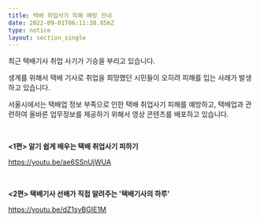 ```yaml
---
title: 택배 취업사기 피해 예방 안내
date: 2022-09-01T06:11:30.856Z
type: notice
layout: section_single
---
```

<p id="SE-70f551b1-618a-4c6c-b989-efea8046f46a" class="se-text-paragraph se-text-paragraph-align- "><span id="SE-81f91206-9241-4fa3-ac31-7e6cec3048fd" class="se-fs- se-ff-   ">최근 택배기사 취업 사기가 기승을 부리고 있습니다. </span></p>
<p class="se-text-paragraph se-text-paragraph-align- "><span id="SE-81f91206-9241-4fa3-ac31-7e6cec3048fd" class="se-fs- se-ff-   ">생계를 위해서 택배 기사로 취업을 희망했던 시민들이 오히려 피해를 입는 사례가 발생하고 있습니다.</span></p>
<p id="SE-23d09689-5d3b-40a8-b614-2d1e92f46748" class="se-text-paragraph se-text-paragraph-align- "><span id="SE-d2634e03-271d-4b54-a56c-d25b750e0b33" class="se-fs- se-ff-   ">​</span><span id="SE-fe183e43-fa2b-4347-92a5-aba41478291d" class="se-fs- se-ff-   ">서울시에서는 택배업 정보 부족으로 인한 택배 취업사기 피해를 예방하고, 택배업과 관련하여 올바른 업무정보를 제공하기 위해서 영상 콘텐츠를 배포하고 있습니다.</span></p>
<p class="se-text-paragraph se-text-paragraph-align- ">&nbsp;</p>
<p class="se-text-paragraph se-text-paragraph-align- "><span class="se-fs- se-ff-   "><strong>&lt;1편&gt; 알기 쉽게 배우는 택배 취업사기 피하기</strong></span></p>
<p class="se-text-paragraph se-text-paragraph-align- "><span class="se-fs- se-ff-   "><a href="https://youtu.be/ae6SSnUjWUA">https://youtu.be/ae6SSnUjWUA</a></span></p>
<p class="se-text-paragraph se-text-paragraph-align- ">&nbsp;</p>
<p class="se-text-paragraph se-text-paragraph-align- "><span class="se-fs- se-ff-   "><strong>&lt;2편&gt; 택배기사 선배가 직접 알려주는 '택배기사의 하루'</strong></span></p>
<p class="se-text-paragraph se-text-paragraph-align- "><span class="se-fs- se-ff-   "><a href="https://youtu.be/dZ1syBGIE1M">https://youtu.be/dZ1syBGIE1M</a></span></p>
<p class="se-text-paragraph se-text-paragraph-align- ">&nbsp;</p>